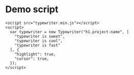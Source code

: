 <style>
  .project-name {
    display: inline-block;
  }
  .main-content h1, .main-content h2, .main-content h3, .main-content h4, .main-content h5, .main-content h6 {
    color: #003c8f;
  }
  .page-header {
    background-color: #003c8f;
    background-image: linear-gradient(120deg, #1565c0, #003c8f);
  }
</style>
<script src="typewriter.min.js"></script>
<script>
  var typewriter = new Typewriter("h1.project-name", [
    "typewriter is sweet",
    "typewriter is cool",
    "typewriter is easy"
  ], {
    default: 'typewriter is awesome'
  });
</script>

# Demo script
```
<script src="typewriter.min.js"></script>
<script>
  var typewriter = new Typewriter("h1.project-name", [
    "typewriter is sweet",
    "typewriter is cool",
    "typewriter is fast"
  ], {
    "highlight": true,
    "cursor": true,
  });
</script>
```
